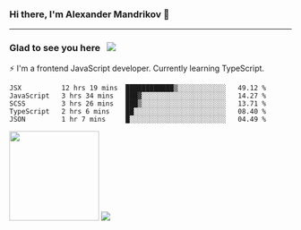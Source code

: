 ### Hi there, I'm Alexander Mandrikov 👋

- - -

### Glad to see you here &nbsp; ![](https://komarev.com/ghpvc/?username=nunsez&color=blue&label=visitors)

⚡ I'm a frontend JavaScript developer. Currently learning TypeScript.

<!--
**nunsez/nunsez** is a ✨ _special_ ✨ repository because its `README.md` (this file) appears on your GitHub profile.

Here are some ideas to get you started:

- 🔭 I’m currently working on ...
- 🌱 I’m currently learning ...
- 👯 I’m looking to collaborate on ...
- 🤔 I’m looking for help with ...
- 💬 Ask me about ...
- 📫 How to reach me: ...
- 😄 Pronouns: ...
- ⚡ Fun fact: ...
-->


<!--START_SECTION:waka-->
```text
JSX          12 hrs 19 mins  ████████████▒░░░░░░░░░░░░   49.12 % 
JavaScript   3 hrs 34 mins   ███▓░░░░░░░░░░░░░░░░░░░░░   14.27 % 
SCSS         3 hrs 26 mins   ███▒░░░░░░░░░░░░░░░░░░░░░   13.71 % 
TypeScript   2 hrs 6 mins    ██░░░░░░░░░░░░░░░░░░░░░░░   08.40 % 
JSON         1 hr 7 mins     █░░░░░░░░░░░░░░░░░░░░░░░░   04.49 % 
```
<!--END_SECTION:waka-->

<span>
<img height="160em" src="https://github-readme-stats.vercel.app/api?username=nunsez&show_icons=true&count_private=true&hide_border=true&hide=issues" />
<img src="https://github-readme-stats.vercel.app/api/top-langs/?username=nunsez&layout=compact&hide_border=true" />
</span>

<!--
[![willianrod's wakatime stats](https://github-readme-stats.vercel.app/api/wakatime?username=nunsez&hide_border=true)](https://github.com/anuraghazra/github-readme-stats)
-->
